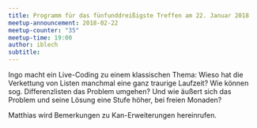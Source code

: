 ```yaml
---
title: Programm für das fünfunddreißigste Treffen am 22. Januar 2018
meetup-announcement: 2018-02-22
meetup-counter: "35"
meetup-time: 19:00
author: iblech
subtitle: 
---
```


Ingo macht ein Live-Coding zu einem klassischen Thema: Wieso hat die Verkettung
von Listen manchmal eine ganz traurige Laufzeit? Wie können sog.
Differenzlisten das Problem umgehen? Und wie äußert sich das Problem und seine
Lösung eine Stufe höher, bei freien Monaden?

Matthias wird Bemerkungen zu Kan-Erweiterungen hereinrufen.
